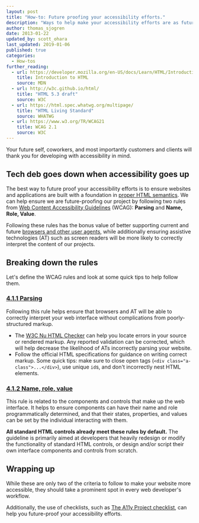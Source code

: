 ```yaml
---
layout: post
title: "How-to: Future proofing your accessibility efforts."
description: "Ways to help make your accessibility efforts are as future proof as possible."
author: thomas_sjogren
date: 2013-01-22
updated_by: scott_ohara
last_updated: 2019-01-06
published: true
categories:
  - How-tos
further_reading:
  - url: https://developer.mozilla.org/en-US/docs/Learn/HTML/Introduction_to_HTML
    title: Introduction to HTML
    source: MDN
  - url: http://w3c.github.io/html/
    title: "HTML 5.3 draft"
    source: W3C
  - url: https://html.spec.whatwg.org/multipage/
    title: "HTML Living Standard"
    source: WHATWG
  - url: https://www.w3.org/TR/WCAG21
    title: WCAG 2.1
    source: W3C
---
```


Your future self, coworkers, and most importantly customers and clients will thank you for developing with accessibility in mind.


## Tech deb goes down when accessibility goes up

The best way to future proof your accessibility efforts is to ensure websites and applications are built with a foundation in [proper HTML semantics](https://developer.mozilla.org/en-US/docs/Learn/HTML/Introduction_to_HTML). We can help ensure we are future-proofing our project by following two rules from [Web Content Accessibility Guidelines](https://www.w3.org/TR/WCAG21/#robust) (WCAG): **Parsing** and **Name, Role, Value**.

Following these rules has the bonus value of better supporting current and future [browsers and other user agents](https://developer.mozilla.org/en-US/docs/Glossary/User_agent), while additionally ensuring assistive technologies (AT) such as screen readers will be more likely to correctly interpret the content of our projects.


## Breaking down the rules
Let's define the WCAG rules and look at some quick tips to help follow them.

### [4.1.1 Parsing](https://www.w3.org/TR/WCAG21/#parsing)
Following this rule helps ensure that browsers and AT will be able to correctly interpret your web interface without complications from poorly-structured markup.

- The [W3C Nu HTML Checker](https://validator.w3.org/nu/) can help you locate errors in your source or rendered markup. Any reported validation can be corrected, which will help decrease the likelihood of ATs incorrectly parsing your website.
- Follow the official HTML specifications for guidance on writing correct markup. Some quick tips: make sure to close open tags (`<div class="a-class">...</div>`), use unique `id`s, and don't incorrectly nest HTML elements.

### [4.1.2 Name, role, value](https://www.w3.org/TR/WCAG21/#name-role-value)
This rule is related to the components and controls that make up the web interface. It helps to ensure components can have their name and role programmatically determined, and that their states, properties, and values can be set by the individual interacting with them.

**All standard HTML controls already meet these rules by default.** The guideline is primarily aimed at developers that heavily redesign or modify the functionality of standard HTML controls, or design and/or script their own interface components and controls from scratch.


## Wrapping up

While these are only two of the criteria to follow to make your website more accessible, they should take a prominent spot in every web developer's workflow.

Additionally, the use of checklists, such as [The A11y Project checklist](https://a11yproject.com/checklist.html), can help you future-proof your accessibility efforts.


